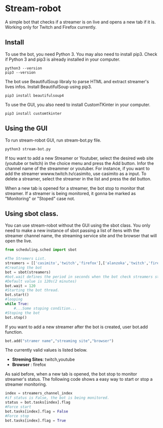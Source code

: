 # Stream-robot

A simple bot that checks if a streamer is on live and opens a new tab if it is. Working only for Twitch and Firefox currently.

## Install

To use the bot, you need Python 3. You may also need to install pip3. Check if Python 3 and pip3 is already installed in your computer.

```
python3 --version
pip3 --version
```

The bot use BeautifulSoup libraly to parse HTML and extract streamer's lives  infos. Install BeautifulSoup using pip3.

```
pip3 install beautifulsoup4
```

To use the GUI, you also need to install CustomTKinter in your computer.

```
pip3 install customtkinter
```

## Using the GUI

To run stream-robot GUI, run stream-bot.py file.

```
python3 stream-bot.py
```

If tou want to add a new Streamer or Youtuber, select the desired web site (youtube or twitch) in the choice menu and press the Add button. Infor the channel name of the streammer or youtuber. For instance, if you want to add the streamer wwww.twitch.tv/casimito, use casimito as a input. To delete a streamer, select the streamer in the list and press the del button.

When a new tab is opened for a streamer, the bot stop to monitor that streamer. If a streamer is being monitored, it gonna be marked as "Monitoring" or "Stoped" case not.


## Using sbot class.

You can use stream-robot without the GUI using the sbot class. You only need to make a new instance of sbot passing a list of itens with the streamer channel name, the streaming service site and the browser that will open the live.

```python
from scheduling.sched import sbot

#The Stremers List.
streamers = [['casimito','twitch','firefox'],['alanzoka','twitch','firefox']]
#Creating the bot
bot = sbot(streamers)
#bot.wait defines the period in seconds when the bot check streamers status. 
#Default value is 120s(2 minutes)
bot.wait = 120
#Starting the bot thread.
bot.start()
#looping
while True:
    #...Some stoping condition...
#Stoping the bot
bot.stop()
```

If you want to add a new streamer after the bot is created, user bot.add function.

```python
bot.add("stramer name","streaming site","browser")
```

The currently valid values is listed below.

* **Streming Sites**: twitch,youtube
* **Browser** : firefox 

As said before, when a new tab is opened, the bot stop to monitor streamer's status. The following code shows a easy way to start or stop a streamer monitoring.

```python
index = streamers_channel_index
#if status is False, the bot is being monitored.
status = bot.tasks[index].flag
#Force start
bot.tasks[index].flag = False
#Force stop
bot.tasks[index].flag = True
```

